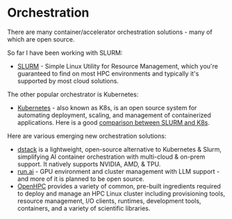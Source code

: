 # Orchestration

There are many container/accelerator orchestration solutions - many of which are open source.

So far I have been working with SLURM:

- [SLURM](slurm/) - Simple Linux Utility for Resource Management, which you're guaranteed to find on most HPC environments and typically it's supported by most cloud solutions.

The other popular orchestrator is Kubernetes:

- [Kubernetes](https://kubernetes.io/) - also known as K8s, is an open source system for automating deployment, scaling, and management of containerized applications. Here is a good [comparison between SLURM and K8s](https://www.fluidstack.io/post/is-kubernetes-or-slurm-the-best-orchestrator-for-512-gpu-jobs).

Here are various emerging new orchestration solutions:

- [dstack](https://github.com/dstackai/dstack) is a lightweight, open-source alternative to Kubernetes & Slurm, simplifying AI container orchestration with multi-cloud & on-prem support. It natively supports NVIDIA, AMD, & TPU.
- [run.ai](https://github.com/run-ai/genv) - GPU environment and cluster management with LLM support - and more of it is planned to be open source.
- [OpenHPC](https://github.com/openhpc/ohpc) provides a variety of common, pre-built ingredients required to deploy and manage an HPC Linux cluster including provisioning tools, resource management, I/O clients, runtimes, development tools, containers, and a variety of scientific libraries.
